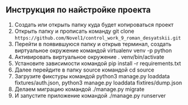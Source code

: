 ## Инструкция по найстройке проекта

1) Создать или открыть папку куда будет копироваться проект 
2) Открыть папку и прописать команду git clone ```https://github.com/Novel1/control_work_9_roman_desyatskii.git```
3) Перейти в появившуюся папку и открыв терминал, создать виртуальное окружение командой virtualenv venv -p python
4) Активировать виртуальное окружение . venv/bin/activate
5) Установите зависимости командой pip install -r requirements.txt
6) Далее перейдите в папку source командой cd source
7) Загрузите фикстуры командой python3 manage.py loaddata fixtures/auth.json, python3 manage.py loaddata fixtires/dump.json 
8) Делаем миграцию командой ./manage.py migrate
9) И запустите приложение командой ./manage.py runserver